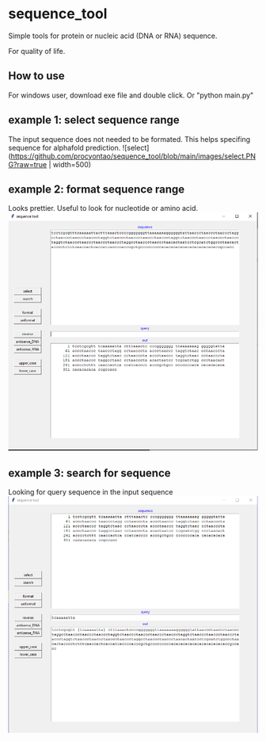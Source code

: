 # sequence_tool
Simple tools for protein or nucleic acid (DNA or RNA) sequence.

For quality of life.

## How to use
For windows user, download exe file and double click. Or "python main.py" 

## example 1: select sequence range
The input sequence does not needed to be formated. This helps specifing sequence for alphafold prediction. 
![select](https://github.com/procyontao/sequence_tool/blob/main/images/select.PNG?raw=true | width=500)

## example 2: format sequence range
Looks prettier. Useful to look for nucleotide or amino acid.
![format](https://github.com/procyontao/sequence_tool/blob/main/images/format.PNG?raw=true)

## example 3: search for sequence
Looking for query sequence in the input sequence
![search](https://github.com/procyontao/sequence_tool/blob/main/images/search.PNG?raw=true)
